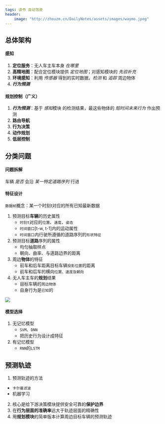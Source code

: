 ```yaml
---
tags: 读书 自动驾驶
header:
    image: "http://zhouzm.cn/DailyNotes/assets/images/waymo.jpeg"
---
```


## 总体架构

#### 感知

1. **定位服务**：无人车主车本身 *在哪里*
2. **高精地图**：配合定位模块提供 *定位地图*；对感知模块的 *先验补充*
3. **环境感知**：利用 *传感器* 得到的实时数据，*检测*  和 *追踪* 周边物体
4. ***行为预测***

#### 规划控制（广义）

1. ***行为预测***：基于 *感知*模块 的检测结果，最这些物体的 *短时间未来行为* 作出预测
2. **路由导航**
3. **行为决策**
4. **动作规划**
5. **低层控制**




## 分类问题

#### 问题拆解

车辆 *是否* 会沿 *某一特定道路序列* 行进

#### 特征设计

`数据帧`概念：某一个时刻t对应的所有已知最新数据

1. 预测目标**车辆**的历史属性
   * `时刻t`对应的`位置`、`速度`、`姿态`
   * `时间窗口`[t-w, t-1]内的运动属性
   * `时间窗口`内行驶所遵循的道路序列的`形状特征`
2. 预测目标**道路**序列的属性
   * 均匀抽取样点
   * 朝向、曲率、与道路边界的距离
3. 周边**物体**的特征
   * 前车和后车距离目标车辆`投影位置`的距离
   * 前车和后车的横向`位置、速度及朝向`
4. 无人车主车的**规划**结果
   * 目标车辆的`周边物体`
   * 自身行为是`已知`的

![](http://8.134.51.249/DailyNotes/assets/images/20210202-1.jpg)

#### 模型选择

1. 无记忆模型
   * `SVM`、`DNN`
   * 把历史行为设计成特征
2. 有记忆模型
   * `RNN`的`LSTM`



## 预测轨迹

1. 预测轨迹的方法
  * `卡尔曼滤波`
  * 机器学习
2. 核心是给下游决策模块提供安全可靠的**保护边界**
3. 在**行为层面的准确率**远大于轨迹层面的精确性
4. 用**规划模块**的简单版本计算周边目标车辆的预测轨迹




